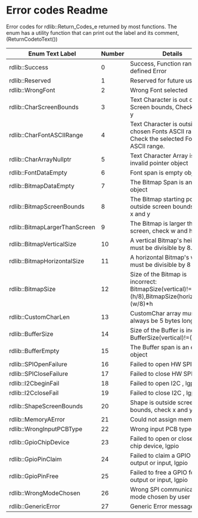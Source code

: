 # Error codes Readme

Error codes for rdlib::Return_Codes_e returned by most functions.
The enum has a utility function that can print out the label and its comment, (ReturnCodetoText())

| Enum Text Label                   | Number | Details                                                                                          |
|-----------------------------------|--------|--------------------------------------------------------------------------------------------------|
| rdlib::Success                | 0      |  Success, Function ran without defined Error                                                     |
| rdlib::Reserved               | 1      |  Reserved for future use                                                                         |
| rdlib::WrongFont              | 2      |  Wrong Font selected                                                                             |
| rdlib::CharScreenBounds       | 3      |  Text Character is out of Screen bounds, Check x and y                                           |
| rdlib::CharFontASCIIRange     | 4      |  Text Character is outside of chosen Fonts ASCII range, Check the selected Fonts ASCII range.    |
| rdlib::CharArrayNullptr       | 5      |  Text Character Array is an invalid pointer object                                               |
| rdlib::FontDataEmpty          | 6      |  Font span is empty object                                               |
| rdlib::BitmapDataEmpty        | 7      |  The Bitmap Span is an empty object                                              |
| rdlib::BitmapScreenBounds     | 8      |  The Bitmap starting point is outside screen bounds, check x and y                               |
| rdlib::BitmapLargerThanScreen | 9      |  The Bitmap is larger than screen, check  w and h                                                |
| rdlib::BitmapVerticalSize     | 10     |  A vertical Bitmap's height must be divisible by 8.                                              |
| rdlib::BitmapHorizontalSize   | 11     |  A horizontal Bitmap's width  must be divisible by 8                                             |
| rdlib::BitmapSize             | 12     |  Size of the Bitmap is incorrect: BitmapSize(vertical)!=(w*(h/8),BitmapSize(horizontal)!=(w/8)*h |
| rdlib::CustomCharLen          | 13     |  CustomChar array must always be 5 bytes long                                                    |
| rdlib::BufferSize             | 14     |  Size of the Buffer is incorrect: BufferSize(vertical)!=(w*(h/8)                                 |
| rdlib::BufferEmpty            | 15     |  The Buffer span is an empty object                                              |
| rdlib::SPIOpenFailure         | 16     |  Failed to open HW SPI , lgpio                                                                   |
| rdlib::SPICloseFailure        | 17     |  Failed to close HW SPI , lgpio                                                                  |
| rdlib::I2CbeginFail           | 18     |  Failed to open I2C , lgpio                                                                      |
| rdlib::I2CcloseFail           | 19     |  Failed to close I2C , lgpio                                                                     |
| rdlib::ShapeScreenBounds      | 20     |  Shape is outside screen bounds, check x and y                                                   |
| rdlib::MemoryAError           | 21     |  Could not assign memory                                                                         |
| rdlib::WrongInputPCBType      | 22     |  Wrong input PCB type chosen                                                                     |
| rdlib::GpioChipDevice         | 23     |  Failed to open or close Gpio chip device, lgpio                                                 |
| rdlib::GpioPinClaim           | 24     |  Failed to claim a GPIO for output or input, lgpio                                               |
| rdlib::GpioPinFree            | 25     |  Failed to free a GPIO for output or input, lgpio                                                |
| rdlib::WrongModeChosen        | 26     |  Wrong SPI communication mode chosen by user                                                     |
| rdlib::GenericError           | 27     |  Generic Error message                                                                           |
